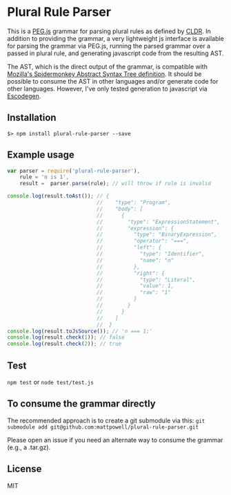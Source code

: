 Plural Rule Parser
==================

This is a [PEG.js](https://github.com/dmajda/pegjs) grammar for parsing plural rules as defined by [CLDR](http://unicode.org/cldr/trac/browser/trunk/common/supplemental/plurals.xml). In addition to providing the grammar, a very lightweight js interface is available for parsing the grammar via PEG.js, running the parsed grammar over a passed in plural rule, and generating javascript code from the resulting AST.

The AST, which is the direct output of the grammar, is compatible with [Mozilla's Spidermonkey Abstract Syntax Tree definition](https://developer.mozilla.org/en-US/docs/Mozilla/Projects/SpiderMonkey/Parser_API). It should be possible to consume the AST in other languages and/or generate code for other languages. However, I've only tested generation to javascript via [Escodegen](https://github.com/Constellation/escodegen).

Installation
-----------
```
$> npm install plural-rule-parser --save
```

Example usage
-------------

```js
var parser = require('plural-rule-parser'),
    rule = 'n is 1',
    result =  parser.parse(rule); // will throw if rule is invalid

console.log(result.toAst()); // {
                             //    "type": "Program",
                             //    "body": [
                             //      {
                             //        "type": "ExpressionStatement",
                             //        "expression": {
                             //          "type": "BinaryExpression",
                             //          "operator": "===",
                             //          "left": {
                             //            "type": "Identifier",
                             //            "name": "n"
                             //          },
                             //          "right": {
                             //            "type": "Literal",
                             //            "value": 1,
                             //            "raw": "1"
                             //          }
                             //        }
                             //      }
                             //    ]
                             //  }
console.log(result.toJsSource()); // 'n === 1;'
console.log(result.check(1)); // false
console.log(result.check(2)); // true
```

Test
-------

`npm test` or `node test/test.js`


To consume the grammar directly
-------------------------------

The recommended approach is to create a git submodule via this:
`git submodule add git@github.com:mattpowell/plural-rule-parser.git`

Please open an issue if you need an alternate way to consume the grammar (e.g., a .tar.gz).


License
-------
MIT
